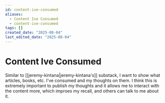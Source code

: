 ```yaml
---
id: content-ive-consumed
aliases:
  - Content Ive Consumed
  - content-ive-consumed
tags: []
created_date: "2025-08-04"
last_edited_date: "2025-08-04"
---
```


# Content Ive Consumed

Similar to [[jeremy-kintana|jeremy-kintana's]] substack, I want to show what articles, books, etc. I've consumed and my thoughts on them. I think this is extremely important to publish my thoughts and it allows me to interact with the content more, which improes my recall, and others can talk to me about it.
